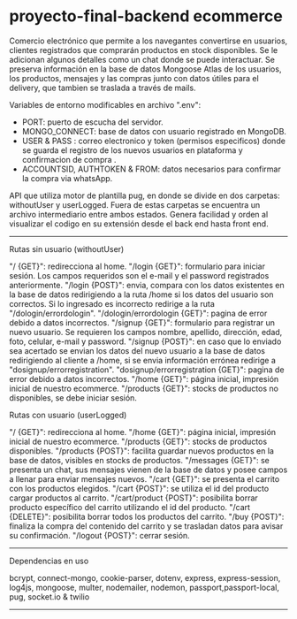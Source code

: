 # proyecto-final-backend ecommerce

Comercio electrónico que permite a los navegantes convertirse en usuarios, clientes registrados que comprarán productos en stock disponibles. Se le adicionan algunos detalles como un chat donde se puede interactuar.
Se preserva información en la base de datos Mongoose Atlas de los usuarios, los productos, mensajes y las compras junto con datos útiles para el delivery, que tambien se traslada a través de mails.

Variables de entorno modificables en archivo ".env":

- PORT: puerto de escucha del servidor.
- MONGO_CONNECT: base de datos con usuario registrado en MongoDB.
- USER & PASS : correo electronico y token (permisos especificos) donde se guarda el registro de los nuevos usuarios en plataforma y confirmacion de compra .
- ACCOUNTSID, AUTHTOKEN & FROM: datos necesarios para confirmar la compra via whatsApp.

API que utiliza motor de plantilla pug, en donde se divide en dos carpetas: withoutUser y userLogged. Fuera de estas carpetas se encuentra un archivo intermediario entre ambos estados. Genera facilidad y orden al visualizar el codigo en su extensión desde el back end hasta front end.

---

Rutas sin usuario (withoutUser)

"/ {GET}": redirecciona al home.
"/login {GET}": formulario para iniciar sesión. Los campos requeridos son el e-mail y el password registrados anteriormente.
"/login {POST}": envia, compara con los datos existentes en la base de datos redirigiendo a la ruta /home si los datos del usuario son correctos. Si lo ingresado es incorrecto redirige a la ruta "/dologin/errordologin".
"/dologin/errordologin {GET}": pagina de error debido a datos incorrectos.
"/signup {GET}": formulario para registrar un nuevo usuario. Se requieren los campos nombre, apellido, dirección, edad, foto, celular, e-mail y password.
"/signup {POST}": en caso que lo enviado sea acertado se envian los datos del nuevo usuario a la base de datos redirigiendo al cliente a /home, si se envia información errónea redirige a "dosignup/errorregistration".
"dosignup/errorregistration {GET}": pagina de error debido a datos incorrectos.
"/home {GET}": página inicial, impresión inicial de nuestro ecommerce.
"/products {GET}": stocks de productos no disponibles, se debe iniciar sesión.

Rutas con usuario (userLogged)

"/ {GET}": redirecciona al home.
"/home {GET}": página inicial, impresión inicial de nuestro ecommerce.
"/products {GET}": stocks de productos disponibles.
"/products {POST}": facilita guardar nuevos productos en la base de datos, visibles en stocks de productos.
"/messages {GET}": se presenta un chat, sus mensajes vienen de la base de datos y posee campos a llenar para enviar mensajes nuevos.
"/cart {GET}": se presenta el carrito con los productos elegidos.
"/cart {POST}": se utiliza el id del producto cargar productos al carrito.
"/cart/product {POST}": posibilita borrar producto específico del carrito utilizando el id del producto.
"/cart {DELETE}": posibilita borrar todos los productos del carrito.
"/buy {POST}": finaliza la compra del contenido del carrito y se trasladan datos para avisar su confirmación.
"/logout {POST}": cerrar sesión.

---

Dependencias en uso

bcrypt, connect-mongo, cookie-parser, dotenv, express, express-session, log4js, mongoose, multer, nodemailer, nodemon, passport,passport-local, pug, socket.io & twilio

---
